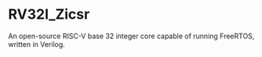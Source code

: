 # RV32I_Zicsr
An open-source RISC-V base 32 integer core capable of running FreeRTOS, written in Verilog.

